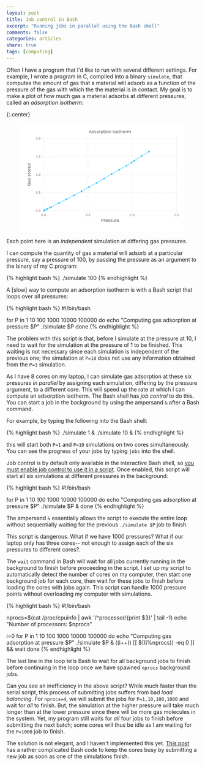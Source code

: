 ```yaml
---
layout: post
title: Job control in Bash
excerpt: "Running jobs in parallel using the Bash shell"
comments: false
categories: articles
share: true
tags: [computing]
---
```


Often I have a program that I'd like to run with several different settings. For example, I wrote a program in C, compiled into a binary `simulate`, that computes the amount of gas that a material will adsorb as a function of the pressure of the gas with which the the material is in contact. My goal is to make a plot of how much gas a material adsorbs at different pressures, called an *adsorption isotherm*:

{:.center}
<figure>
    <img src="/images/match.png" alt="image">
</figure>

Each point here is an *independent* simulation at differing gas pressures.

I can compute the quantity of gas a material will adsorb at a particular pressure, say a pressure of 100, by passing the pressure as an argument to the binary of my C program:

{% highlight bash %}
./simulate 100
{% endhighlight %}

A [slow] way to compute an adsorption isotherm is with a Bash script that loops over all pressures:

{% highlight bash %}
#!/bin/bash

for P in 1 10 100 1000 10000 100000
do
    echo "Computing gas adsorption at pressure $P"
    ./simulate $P
done
{% endhighlight %}

The problem with this script is that, before I simulate at the pressure at 10, I need to wait for the simulation at the pressure of 1 to be finished. This waiting is not necessary since each simulation is independent of the previous one; the simulation at `P=10` does not use any information obtained from the `P=1` simulation.

As I have 8 cores on my laptop, I can simulate gas adsorption at these six pressures *in parallel* by assigning each simulation, differing by the pressure argument, to a different core. This will speed up the rate at which I can compute an adsorption isotherm. The Bash shell has *job control* to do this. You can start a job in the background by using the ampersand `&` after a Bash command.

For example, by typing the following into the Bash shell:

{% highlight bash %}
./simulate 1 &
./simulate 10 &
{% endhighlight %}

this will start both `P=1` and `P=10` simulations on two cores simultaneously. You can see the progress of your jobs by typing `jobs` into the shell.

Job control is by default only available in the interactive Bash shell, so [you must enable job control to use it in a script](http://stackoverflow.com/questions/690266/why-cant-i-use-job-control-in-a-bash-script). Once enabled, this script will start all six simulations at different pressures in the background:

{% highlight bash %}
#!/bin/bash

for P in 1 10 100 1000 10000 100000
do
    echo "Computing gas adsorption at pressure $P"
    ./simulate $P &
done
{% endhighlight %}

The ampersand `&` essentially allows the script to execute the entire loop without sequentially waiting for the previous `./simulate $P` job to finish.

This script is dangerous. What if we have 1000 pressures? What if our laptop only has three cores-- not enough to assign each of the six pressures to different cores?.

The `wait` command in Bash will wait for all jobs currently running in the background to finish before proceeding in the script. I set up my script to automatically detect the number of cores on my computer, then start one background job for each core, then wait for these jobs to finish before loading the cores with jobs again. This script can handle 1000 pressure points without overloading my computer with simulations.

{% highlight bash %}
#!/bin/bash

nprocs=$(cat /proc/cpuinfo | awk '/^processor/{print $3}' | tail -1)
echo "Number of processors: $nprocs"

i=0
for P in 1 10 100 1000 10000 100000
do
    echo "Computing gas adsorption at pressure $P"
    ./simulate $P &
    ((i++))
    [[ $((i%nprocs)) -eq 0 ]] && wait
done
{% endhighlight %}

The last line in the loop tells Bash to wait for all background jobs to finish before continuing in the loop once we have spawned `nprocs` background jobs.

Can you see an inefficiency in the above script? While much faster than the serial script, this process of submitting jobs suffers from bad *load balancing*. For `nprocs=4`, we will submit the jobs for `P=1,10,100,1000` and wait for *all* to finish. But, the simulation at the higher pressure will take much longer than at the lower pressure since there will be more gas molecules in the system. Yet, my program still waits for *all* four jobs to finish before submitting the next batch; some cores will thus be idle as I am waiting for the `P=1000` job to finish.

The solution is not elegant, and I haven't implemented this yet. [This post](http://prll.sourceforge.net/shell_parallel.html) has a rather complicated Bash code to keep the cores busy by submitting a new job as soon as one of the simulations finish.

